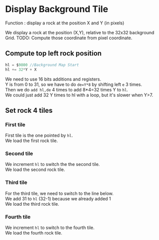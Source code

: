 # Display Background Tile

Function : display a rock at the position X and Y (in pixels)

We display a rock at the position (X,Y), relative to the 32x32 background Grid.
TODO: Compute those coordinate from pixel coordinate.

## Compute top left rock position

~~~C
hl = $9800 //Background Map Start
hl += 32*Y + X
~~~
We need to use 16 bits additions and registers.  
Y is from 0 to 31, so we have to do `de=Y*8` by shifting left `e` 3 times.   
Then we do `add hl,de` 4 times to add 8*4=32 times Y to `hl`.  
We could just add 32 Y times to hl with a loop, but it's slower when Y>7.

## Set rock 4 tiles

### First tile

First tile is the one pointed by `hl`.  
We load the first rock tile.

### Second tile

We increment `hl` to switch the the second tile.  
We load the second rock tile.

### Third tile
For the third tile, we need to switch to the line below.  
We add 31 to `hl` (32-1) because we already added 1  
We load the third rock tile.

### Fourth tile
We increment `hl` to switch to the fourth tile.  
We load the fourth rock tile.  

